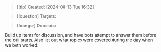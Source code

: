 
>[!tip] Created: [2024-08-13 Tue 16:32]

>[!question] Targets: 

>[!danger] Depends: 

Build up items for discussion, and have bots attempt to answer them before the call starts.
Also list out what topics were covered during the day when we both worked.


